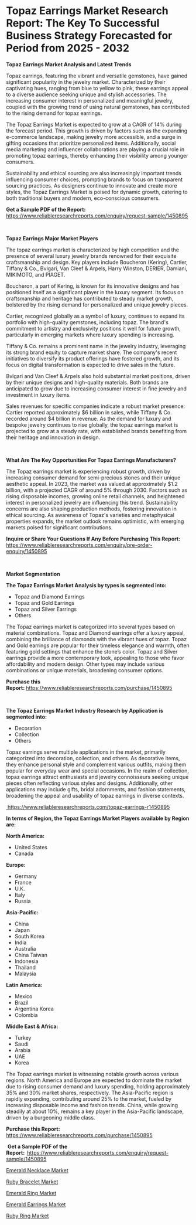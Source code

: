 <p><h1>Topaz Earrings Market Research Report: The Key To Successful Business Strategy Forecasted for Period from 2025 - 2032</h1></p><p><strong>Topaz Earrings Market Analysis and Latest Trends</strong></p>
<p><p>Topaz earrings, featuring the vibrant and versatile gemstones, have gained significant popularity in the jewelry market. Characterized by their captivating hues, ranging from blue to yellow to pink, these earrings appeal to a diverse audience seeking unique and stylish accessories. The increasing consumer interest in personalized and meaningful jewelry, coupled with the growing trend of using natural gemstones, has contributed to the rising demand for topaz earrings.</p><p>The Topaz Earrings Market is expected to grow at a CAGR of 14% during the forecast period. This growth is driven by factors such as the expanding e-commerce landscape, making jewelry more accessible, and a surge in gifting occasions that prioritize personalized items. Additionally, social media marketing and influencer collaborations are playing a crucial role in promoting topaz earrings, thereby enhancing their visibility among younger consumers. </p><p>Sustainability and ethical sourcing are also increasingly important trends influencing consumer choices, prompting brands to focus on transparent sourcing practices. As designers continue to innovate and create more styles, the Topaz Earrings Market is poised for dynamic growth, catering to both traditional buyers and modern, eco-conscious consumers.</p></p>
<p><strong>Get a Sample PDF of the Report:&nbsp;</strong> <a href="https://www.reliableresearchreports.com/enquiry/request-sample/1450895?utm_campaign=33&utm_medium=2&utm_source=Github&utm_content=ia&utm_term=06022025&utm_id=topaz-earrings">https://www.reliableresearchreports.com/enquiry/request-sample/1450895</a></p>
<p>&nbsp;</p>
<p><strong>Topaz Earrings Major Market Players</strong></p>
<p><p>The topaz earrings market is characterized by high competition and the presence of several luxury jewelry brands renowned for their exquisite craftsmanship and design. Key players include Boucheron (Kering), Cartier, Tiffany & Co., Bvlgari, Van Cleef & Arpels, Harry Winston, DERIER, Damiani, MIKIMOTO, and PIAGET.</p><p>Boucheron, a part of Kering, is known for its innovative designs and has positioned itself as a significant player in the luxury segment. Its focus on craftsmanship and heritage has contributed to steady market growth, bolstered by the rising demand for personalized and unique jewelry pieces.</p><p>Cartier, recognized globally as a symbol of luxury, continues to expand its portfolio with high-quality gemstones, including topaz. The brand's commitment to artistry and exclusivity positions it well for future growth, particularly in emerging markets where luxury spending is increasing.</p><p>Tiffany & Co. remains a prominent name in the jewelry industry, leveraging its strong brand equity to capture market share. The company's recent initiatives to diversify its product offerings have fostered growth, and its focus on digital transformation is expected to drive sales in the future.</p><p>Bvlgari and Van Cleef & Arpels also hold substantial market positions, driven by their unique designs and high-quality materials. Both brands are anticipated to grow due to increasing consumer interest in fine jewelry and investment in luxury items.</p><p>Sales revenues for specific companies indicate a robust market presence: Cartier reported approximately $6 billion in sales, while Tiffany & Co. recorded around $4 billion in revenue. As the demand for luxury and bespoke jewelry continues to rise globally, the topaz earrings market is projected to grow at a steady rate, with established brands benefiting from their heritage and innovation in design.</p></p>
<p>&nbsp;</p>
<p><strong>What Are The Key Opportunities For Topaz Earrings Manufacturers?</strong></p>
<p><p>The Topaz earrings market is experiencing robust growth, driven by increasing consumer demand for semi-precious stones and their unique aesthetic appeal. In 2023, the market was valued at approximately $1.2 billion, with a projected CAGR of around 5% through 2030. Factors such as rising disposable incomes, growing online retail channels, and heightened interest in personalized jewelry are influencing this trend. Sustainability concerns are also shaping production methods, fostering innovation in ethical sourcing. As awareness of Topaz's varieties and metaphysical properties expands, the market outlook remains optimistic, with emerging markets poised for significant contributions.</p></p>
<p><strong>Inquire or Share Your Questions If Any Before Purchasing This Report:</strong> <a href="https://www.reliableresearchreports.com/enquiry/pre-order-enquiry/1450895?utm_campaign=33&utm_medium=2&utm_source=Github&utm_content=ia&utm_term=06022025&utm_id=topaz-earrings">https://www.reliableresearchreports.com/enquiry/pre-order-enquiry/1450895</a></p>
<p>&nbsp;</p>
<p><strong>Market Segmentation</strong></p>
<p><strong>The Topaz Earrings Market Analysis by types is segmented into:</strong></p>
<p><ul><li>Topaz and Diamond Earrings</li><li>Topaz and Gold Earrings</li><li>Topaz and Silver Earrings</li><li>Others</li></ul></p>
<p><p>The Topaz earrings market is categorized into several types based on material combinations. Topaz and Diamond earrings offer a luxury appeal, combining the brilliance of diamonds with the vibrant hues of topaz. Topaz and Gold earrings are popular for their timeless elegance and warmth, often featuring gold settings that enhance the stone’s color. Topaz and Silver earrings provide a more contemporary look, appealing to those who favor affordability and modern design. Other types may include various combinations or unique materials, broadening consumer options.</p></p>
<p><strong>Purchase this Report:&nbsp;</strong><a href="https://www.reliableresearchreports.com/purchase/1450895?utm_campaign=33&utm_medium=2&utm_source=Github&utm_content=ia&utm_term=06022025&utm_id=topaz-earrings">https://www.reliableresearchreports.com/purchase/1450895</a></p>
<p>&nbsp;</p>
<p><strong>The Topaz Earrings Market Industry Research by Application is segmented into:</strong></p>
<p><ul><li>Decoration</li><li>Collection</li><li>Others</li></ul></p>
<p><p>Topaz earrings serve multiple applications in the market, primarily categorized into decoration, collection, and others. As decorative items, they enhance personal style and complement various outfits, making them popular for everyday wear and special occasions. In the realm of collection, topaz earrings attract enthusiasts and jewelry connoisseurs seeking unique pieces often reflecting various styles and designs. Additionally, other applications may include gifts, bridal adornments, and fashion statements, broadening the appeal and usability of topaz earrings in diverse contexts.</p></p>
<p><a href="https://www.reliableresearchreports.com/topaz-earrings-r1450895?utm_campaign=33&utm_medium=2&utm_source=Github&utm_content=ia&utm_term=06022025&utm_id=topaz-earrings">&nbsp;https://www.reliableresearchreports.com/topaz-earrings-r1450895</a></p>
<p><strong>In terms of Region, the Topaz Earrings Market Players available by Region are:</strong></p>
<p>
    <p> <strong> North America: </strong>
        <ul>
            <li>United States</li>
            <li>Canada</li>
        </ul>
        </p> 
    <p> <strong> Europe: </strong>
        <ul>
            <li>Germany</li>
            <li>France</li>
            <li>U.K.</li>
            <li>Italy</li>
            <li>Russia</li>
        </ul>
        </p> 
    <p> <strong> Asia-Pacific: </strong>
        <ul>
            <li>China</li>
            <li>Japan</li>
            <li>South Korea</li>
            <li>India</li>
            <li>Australia</li>
            <li>China Taiwan</li>
            <li>Indonesia</li>
            <li>Thailand</li>
            <li>Malaysia</li>
        </ul>
        </p> 
    <p> <strong> Latin America: </strong>
        <ul>
            <li>Mexico</li>
            <li>Brazil</li>
            <li>Argentina Korea</li>
            <li>Colombia</li>
        </ul>
        </p> 
    <p> <strong> Middle East & Africa: </strong>
        <ul>
            <li>Turkey</li>
            <li>Saudi</li>
            <li>Arabia</li>
            <li>UAE</li>
            <li>Korea</li>
        </ul>
    </p>
    </p>
<p><p>The Topaz earrings market is witnessing notable growth across various regions. North America and Europe are expected to dominate the market due to rising consumer demand and luxury spending, holding approximately 35% and 30% market shares, respectively. The Asia-Pacific region is rapidly expanding, contributing around 25% to the market, fueled by increasing disposable income and fashion trends. China, while growing steadily at about 10%, remains a key player in the Asia-Pacific landscape, driven by a burgeoning middle class.</p></p>
<p><strong>Purchase this Report: </strong><a href="https://www.reliableresearchreports.com/purchase/1450895?utm_campaign=33&utm_medium=2&utm_source=Github&utm_content=ia&utm_term=06022025&utm_id=topaz-earrings">https://www.reliableresearchreports.com/purchase/1450895</a></p>
<p>&nbsp;<strong>Get a Sample PDF of the Report:&nbsp;&nbsp;</strong><a href="https://www.reliableresearchreports.com/enquiry/request-sample/1450895?utm_campaign=33&utm_medium=2&utm_source=Github&utm_content=ia&utm_term=06022025&utm_id=topaz-earrings">https://www.reliableresearchreports.com/enquiry/request-sample/1450895</a></p>
<p><strong></strong></p>
<p><p><a href="https://github.com/osbornrdaflalo/Market-Research-Report-List-1/blob/main/emerald-necklace-market.md?utm_campaign=33&utm_medium=2&utm_source=Github&utm_content=ia&utm_term=06022025&utm_id=topaz-earrings">Emerald Necklace Market</a></p><p><a href="https://github.com/kimberjam0i/Market-Research-Report-List-1/blob/main/ruby-bracelet-market.md?utm_campaign=33&utm_medium=2&utm_source=Github&utm_content=ia&utm_term=06022025&utm_id=topaz-earrings">Ruby Bracelet Market</a></p><p><a href="https://github.com/antonioc6hal/Market-Research-Report-List-1/blob/main/emerald-ring-market.md?utm_campaign=33&utm_medium=2&utm_source=Github&utm_content=ia&utm_term=06022025&utm_id=topaz-earrings">Emerald Ring Market</a></p><p><a href="https://github.com/lashaunm5st/Market-Research-Report-List-1/blob/main/emerald-earrings-market.md?utm_campaign=33&utm_medium=2&utm_source=Github&utm_content=ia&utm_term=06022025&utm_id=topaz-earrings">Emerald Earrings Market</a></p><p><a href="https://github.com/ElviraLeka1962/Market-Research-Report-List-1/blob/main/ruby-ring-market.md?utm_campaign=33&utm_medium=2&utm_source=Github&utm_content=ia&utm_term=06022025&utm_id=topaz-earrings">Ruby Ring Market</a></p></p>